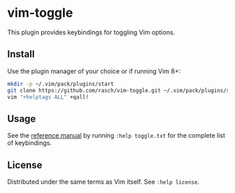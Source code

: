 # vim-toggle

This plugin provides keybindings for toggling Vim options.

## Install

Use the plugin manager of your choice or if running Vim 8+:

```sh
mkdir -p ~/.vim/pack/plugins/start
git clone https://github.com/rasch/vim-toggle.git ~/.vim/pack/plugins/start/toggle
vim "+helptags ALL" +qall!
```

## Usage

See the [reference manual](doc/toggle.txt) by running `:help toggle.txt` for the
complete list of keybindings.

## License

Distributed under the same terms as Vim itself. See `:help license`.
